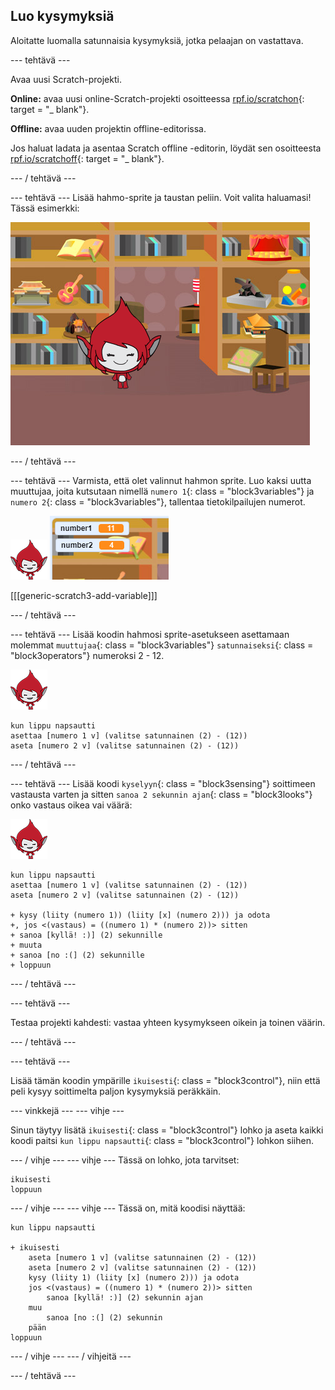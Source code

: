 ## Luo kysymyksiä

Aloitatte luomalla satunnaisia kysymyksiä, jotka pelaajan on vastattava.

\--- tehtävä \---

Avaa uusi Scratch-projekti.

**Online:** avaa uusi online-Scratch-projekti osoitteessa [rpf.io/scratchon](http://rpf.io/scratchon){: target = "_ blank"}.

**Offline:** avaa uuden projektin offline-editorissa.

Jos haluat ladata ja asentaa Scratch offline -editorin, löydät sen osoitteesta [rpf.io/scratchoff](http://rpf.io/scratchoff){: target = "_ blank"}.

\--- / tehtävä \---

\--- tehtävä \--- Lisää hahmo-sprite ja taustan peliin. Voit valita haluamasi! Tässä esimerkki:

![kuvakaappaus](images/brain-setting.png)

\--- / tehtävä \---

\--- tehtävä \--- Varmista, että olet valinnut hahmon sprite. Luo kaksi uutta muuttujaa, joita kutsutaan nimellä `numero 1`{: class = "block3variables"} ja `numero 2`{: class = "block3variables"}, tallentaa tietokilpailujen numerot.

![kuvakaappaus](images/giga-sprite.png) ![kuvakaappaus](images/brain-variables.png)

[[[generic-scratch3-add-variable]]]

\--- / tehtävä \---

\--- tehtävä \--- Lisää koodin hahmosi sprite-asetukseen asettamaan molemmat `muuttujaa`{: class = "block3variables"} `satunnaiseksi`{: class = "block3operators"} numeroksi 2 - 12.

![kuvakaappaus](images/giga-sprite.png)

```blocks3
kun lippu napsautti
asettaa [numero 1 v] (valitse satunnainen (2) - (12))
aseta [numero 2 v] (valitse satunnainen (2) - (12))
```

\--- / tehtävä \---

\--- tehtävä \--- Lisää koodi `kyselyyn`{: class = "block3sensing"} soittimeen vastausta varten ja sitten `sanoa 2 sekunnin ajan`{: class = "block3looks"} onko vastaus oikea vai väärä:

![kuvakaappaus](images/giga-sprite.png)

```blocks3
kun lippu napsautti
asettaa [numero 1 v] (valitse satunnainen (2) - (12))
aseta [numero 2 v] (valitse satunnainen (2) - (12))

+ kysy (liity (numero 1)) (liity [x] (numero 2))) ja odota
+, jos <(vastaus) = ((numero 1) * (numero 2))> sitten
+ sanoa [kyllä! :)] (2) sekunnille
+ muuta
+ sanoa [no :(] (2) sekunnille
+ loppuun
```

\--- / tehtävä \---

\--- tehtävä \---

Testaa projekti kahdesti: vastaa yhteen kysymykseen oikein ja toinen väärin.

\--- / tehtävä \---

\--- tehtävä \---

Lisää tämän koodin ympärille `ikuisesti`{: class = "block3control"}, niin että peli kysyy soittimelta paljon kysymyksiä peräkkäin.

\--- vinkkejä \--- \--- vihje \---

Sinun täytyy lisätä `ikuisesti`{: class = "block3control"} lohko ja aseta kaikki koodi paitsi `kun lippu napsautti`{: class = "block3control"} lohkon siihen.

\--- / vihje \--- \--- vihje \--- Tässä on lohko, jota tarvitset:

```blocks3
ikuisesti
loppuun
```

\--- / vihje \--- \--- vihje \--- Tässä on, mitä koodisi näyttää:

```blocks3
kun lippu napsautti

+ ikuisesti
    aseta [numero 1 v] (valitse satunnainen (2) - (12))
    aseta [numero 2 v] (valitse satunnainen (2) - (12))
    kysy (liity 1) (liity [x] (numero 2))) ja odota
    jos <(vastaus) = ((numero 1) * (numero 2))> sitten
        sanoa [kyllä! :)] (2) sekunnin ajan
    muu
        sanoa [no :(] (2) sekunnin
    pään
loppuun
```

\--- / vihje \--- \--- / vihjeitä \---

\--- / tehtävä \---